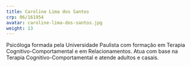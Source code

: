 ```yaml
---
title: Caroline Lima dos Santos
crp: 06/161954
avatar: caroline-lima-dos-santos.jpg
weight: 13
---
```


Psicóloga formada pela Universidade Paulista com formação em Terapia Cognitivo-Comportamental e em Relacionamentos. Atua com base na Terapia Cognitivo-Comportamental e atende adultos e casais.
